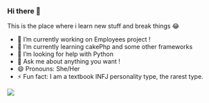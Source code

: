 ### Hi there 👋

This is the place where i learn new stuff and break things 😂

- 🔭 I’m currently working on Employees project !
- 🌱 I’m currently learning cakePhp and some other frameworks
- 🤔 I’m looking for help with Python
- 💬 Ask me about anything you want !
- 😄 Pronouns: She/Her
- ⚡ Fun fact: I am a textbook INFJ personality type, the rarest type.
<img src="https://github-readme-stats.vercel.app/api?username=radad-j&hide=stars,issues&&show_icons=true&title_color=ffffff&icon_color=ffc83d&text_color=daf7dc&bg_color=0d1117">
